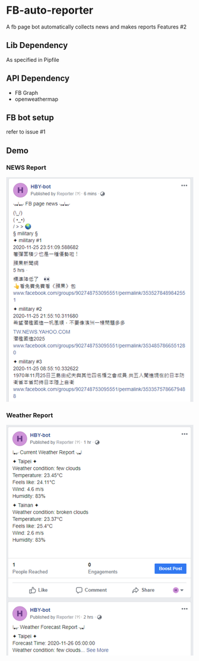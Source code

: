 # FB-auto-reporter
A fb page bot automatically collects news and makes reports
Features #2

## Lib Dependency
As specified in Pipfile

## API Dependency
- FB Graph
- openweathermap

## FB bot setup
refer to issue #1

## Demo
### NEWS Report
![](https://github.com/MOHOAzure/FB-auto-reporter/blob/main/demo/news-report.png)

### Weather Report
![](https://github.com/MOHOAzure/FB-auto-reporter/blob/main/demo/weather-report.png)